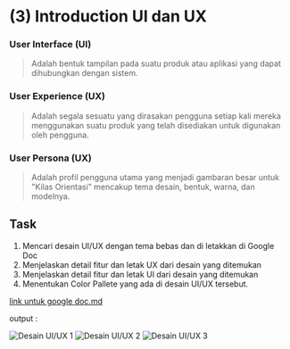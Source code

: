 # (3) Introduction UI dan UX

### User Interface (UI)
> Adalah bentuk tampilan pada suatu produk atau aplikasi yang dapat dihubungkan dengan sistem.

### User Experience (UX)
> Adalah segala sesuatu yang dirasakan pengguna setiap kali mereka menggunakan suatu produk yang telah disediakan untuk digunakan oleh pengguna.

### User Persona (UX)
> Adalah profil pengguna utama yang menjadi gambaran besar untuk "Kilas Orientasi" mencakup tema desain, bentuk, warna, dan modelnya.

## Task
1. Mencari desain UI/UX dengan tema bebas dan di letakkan di Google Doc
2. Menjelaskan detail fitur dan letak UX dari desain yang ditemukan
3. Menjelaskan detail fitur dan letak UI dari desain yang ditemukan
4. Menentukan Color Pallete yang ada di desain UI/UX tersebut.

[link untuk google doc.md](https://github.com/fauzanfadly/VueJS_Fauzan-Fadly/blob/bb9a44f99f7641cd77b4895435c43caa8488747a/2_Version%20Control%20and%20Branch%20Manajement%20(Git)/praktikum/link%20untuk%20github.md)

output :

![Desain UI/UX 1](https://img.freepik.com/free-vector/landing-page-with-laptop_52683-28586.jpg?t=st=1645596016~exp=1645596616~hmac=ed0cf866e413db83f4a263efe8ed8a130dddc1dc22aa81214c8525993cdf9965&w=740)
![Desain UI/UX 2](https://assets.materialup.com/uploads/561a6d34-ef71-43d3-bed7-78cc8d9d18d0/preview.png)
![Desain UI/UX 3](https://assets.materialup.com/uploads/85781fc6-923d-4bb1-961e-b45c9fdddb59/day_1.png)
